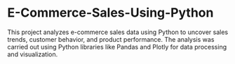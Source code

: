 # E-Commerce-Sales-Using-Python
This project analyzes e-commerce sales data using Python to uncover sales trends, customer behavior, and product performance. The analysis was carried out using Python libraries like Pandas and Plotly for data processing and visualization.
